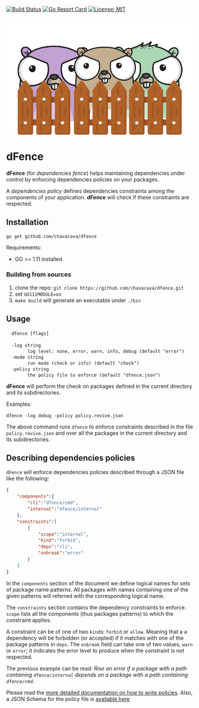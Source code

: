 [![Build Status](https://travis-ci.com/chavacava/dfence.svg?branch=master)](https://travis-ci.com/chavacava/dfence)
[![Go Report Card](https://goreportcard.com/badge/github.com/chavacava/dfence)](https://goreportcard.com/report/github.com/chavacava/dfence)
 [![License: MIT](https://img.shields.io/badge/License-MIT-yellow.svg)](https://opensource.org/licenses/MIT)

![logo](./doc/dfence-logo.png)

# dFence

**dFence** (for _dependencies fence_) helps maintaining dependencies under 
control by enforcing dependencies policies on your packages.

A _dependencies policy_ defines dependencies constraints among the
components of your application. **dFence** will check if these constraints
are respected.

## Installation

```
go get github.com/chavacava/dfence
```

Requirements:

* GO >= 1.11 installed

### Building from sources

1. clone the repo: `git clone https://github.com/chavacava/dfence.git`
2. set `GO111MODULE=on`
3. `make build` will generate an executable under `./bin`

## Usage

```
  dfence [flags]

  -log string
        log level: none, error, warn, info, debug (default "error")
  -mode string
        run mode (check or info) (default "check")
  -policy string
        the policy file to enforce (default "dfence.json")
```

**dFence** will perform the check on packages defined in the current 
directory and its subdirectories.

Examples:

```
dfence -log debug -policy policy.revive.json
```

The above command runs `dfence` to enforce constraints described in the file
`policy.revive.json` and over all the packages in the current directory and its
subdirectories.

## Describing dependencies policies

`dFence` will enforce dependencies policies described through a JSON file like the 
following:

```json
{
    "components":{
        "cli":"dfence/cmd",
        "internal":"dfence/internal"
    },
    "constraints":[
        {
            "scope":"internal",
            "kind":"forbid",
            "deps":"cli",
            "onbreak":"error"
        }
    ]
}
```

In the `components` section of the document we define logical names for sets of
package name patterns. All packages with names containing one of the given 
patterns will referred with the corresponding logical name.

The `constraints` section contains the dependency constraints to enforce.
`scope` lists all the components (thus packages patterns) to which the 
constraint applies.

A constraint can be of one of two `kind`s: `forbid` or `allow`. Meaning that a
a dependency will be forbidden (or accepted) if it matches with one of the package 
patterns in `deps`.
The `onbreak` field can take one of two values, `warn` or `error`; it 
indicates the error level to produce when the constraint is not respected.

The previous example can be read: _Rise an error if a package with a path 
containing `dfence/internal` depends on a package with a path containing 
`dfence/cmd`._

Please read the [more detailed documentation on how to write policies](./doc/policy.md).
Also, a JSON Schema for the policy file is [available here](./doc/policy.schema.json)

